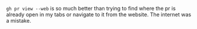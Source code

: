 `gh pr view --web` is so much better than trying to find where the pr is already open in my tabs or navigate to it from the website. The internet was a mistake.

